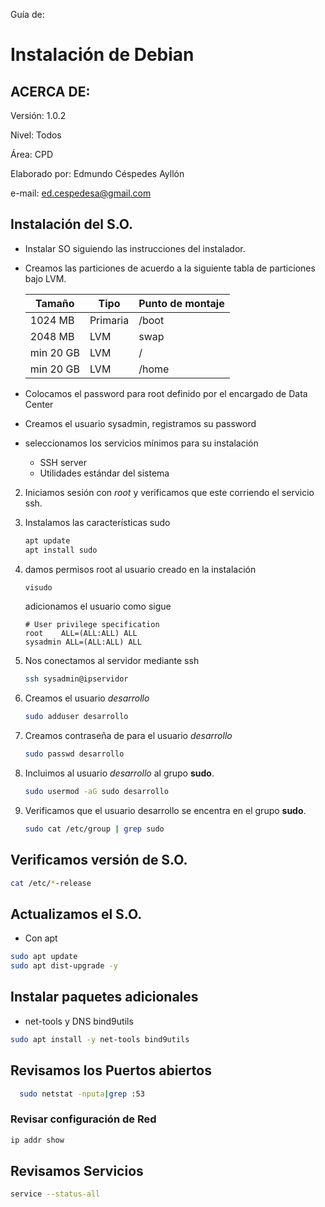 Guía de: 

# Instalación de Debian

## ACERCA DE:

Versión: 1.0.2

Nivel: Todos

Área: CPD

Elaborado por: Edmundo Céspedes Ayllón

e-mail: [ed.cespedesa@gmail.com](ed.cespedesa@gmail.com)

## Instalación del S.O.


- Instalar SO siguiendo las instrucciones del instalador.

* Creamos las particiones de acuerdo a la siguiente tabla de particiones bajo LVM.

  |Tamaño|Tipo|Punto de montaje|
  |----|----|----|
  |1024 MB|Primaria|/boot|
  |2048 MB|LVM|swap|
  |min 20 GB|LVM|/|
  |min 20 GB|LVM|/home|

* Colocamos  el password para root definido por el encargado de Data Center
* Creamos el usuario sysadmin, registramos su password 

* seleccionamos los servicios mínimos para su instalación
  * SSH server
  * Utilidades estándar del sistema 

2. Iniciamos sesión con *root* y verificamos que este corriendo el servicio ssh.

3. Instalamos las características sudo

   ```bash
   apt update
   apt install sudo
   ```

4. damos permisos root al usuario creado en la instalación

   ```bash
   visudo
   ```

   adicionamos el usuario como sigue

   ```output
   # User privilege specification
   root    ALL=(ALL:ALL) ALL
   sysadmin ALL=(ALL:ALL) ALL
   ```

5. Nos conectamos al servidor mediante ssh

   ```bash
   ssh sysadmin@ipservidor
   ```

6. Creamos el usuario *desarrollo*

   ```bash
   sudo adduser desarrollo
   ```

7. Creamos contraseña de para el usuario *desarrollo*

   ```bash
   sudo passwd desarrollo
   ```

8. Incluimos al usuario *desarrollo* al grupo **sudo**.

   ```bash
   sudo usermod -aG sudo desarrollo
   ```

9. Verificamos que el usuario desarrollo se encentra en el grupo **sudo**.

   ```bash
   sudo cat /etc/group | grep sudo
   ```

## Verificamos versión de S.O.

```bash
cat /etc/*-release
```
## Actualizamos el S.O.

- Con apt

```bash
sudo apt update
sudo apt dist-upgrade -y
```

## Instalar paquetes adicionales 

- net-tools y DNS bind9utils
```bash
sudo apt install -y net-tools bind9utils
```

## Revisamos los Puertos abiertos

```bash
  sudo netstat -nputa|grep :53
```

### Revisar configuración de Red

```bash
ip addr show
```

## Revisamos Servicios

```bash
service --status-all
```

